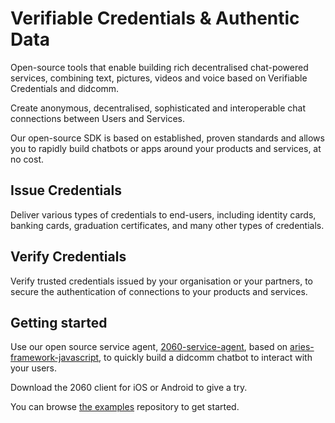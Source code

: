 # Verifiable Credentials & Authentic Data

Open-source tools that enable building rich decentralised chat-powered services, combining text, pictures, videos and voice based on Verifiable Credentials and didcomm.

Create anonymous, decentralised, sophisticated and interoperable chat connections between Users and Services.

Our open-source SDK is based on established, proven standards and allows you to rapidly build chatbots or apps around your products and services, at no cost.

## Issue Credentials
Deliver various types of credentials to end-users, including identity cards, banking cards, graduation certificates, and many other types of credentials.


## Verify Credentials
Verify trusted credentials issued by your organisation or your partners, to secure the authentication of connections to your products and services.


## Getting started
Use our open source service agent, [2060-service-agent](https://github.com/2060-io/2060-service-agent), based on [aries-framework-javascript](https://github.com/hyperledger/aries-framework-javascript), to quickly build a didcomm chatbot to interact with your users.

Download the 2060 client for iOS or Android to give a try.

You can browse [the examples](https://github.com/2060-io/2060-chatbot-examples) repository to get started. 


